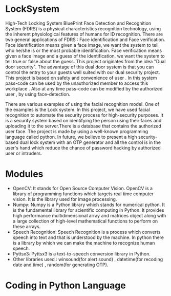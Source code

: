 # LockSystem
High-Tech Locking System BluePrint
Face Detection and Recognition System (FDRS) is a physical characteristics recognition technology, using the inherent physiological features of humans for ID recognition. There are two general applications of FDRS : Face identification and Face verification. 
Face identification means given a face image, we want the system to tell who he/she is or the most probable identification. 
Face verification means given a face image and a guess of the identification, we want the system to tell true or false about the guess.
This project originates from the idea "Dual door security". The advantage of this dual door system is that you can control the entry to your guests well suited with our dual security project.
This project is based on safety and convenience of user . In this system pass-code can be used by the unauthorized member to access this workplace . Also at any time pass-code can be modified by the authorized user , by using face-detection.

There are various examples of using the facial recognition model. One of the examples is the Lock system. In this project, we have used facial recognition to automate the security process for high-security purposes. It is a security system based on identifying the person using their faces and uploading it to the server.There is a database that contains the authorized user face. The project is made by using a well-known programming language called python. In future, we believe to present a high security-based dual lock system with an OTP generator and all the control is in the user's hand which reduce the chance of password hacking by authorized user or intruders.

# Modules
- OpenCV: It stands for Open Source Computer Vision. OpenCV is a library of programming functions which targets real time computer vision. It is the library used for image processing.
- Numpy: Numpy is a Python library which stands for numerical python. It is the fundamental library for scientific computing in Python. It provides high performance multidimensional array and matrices object along with a large collection of high-level mathematical functions to perform on these arrays.
- Speech Recognition: Speech Recognition is a process which converts speech into text and that is understood by the machine. In python there is a library by which we can make the machine to recognize human speech.
- Pyttsx3: Pyttsx3 is a text-to-speech conversion library in Python.
- Other libraries used :  winsound(for alert sound) , 
datetime(for recoding date and time) , 
random(for generating OTP).

# Coding in Python Language 



